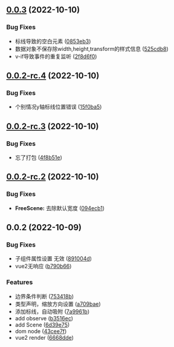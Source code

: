 ## [0.0.3](https://github.com/SepVeneto/free-dom/compare/v0.0.2-rc.4...v0.0.3) (2022-10-10)


### Bug Fixes

* 标线导致的空白元素 ([0853eb3](https://github.com/SepVeneto/free-dom/commit/0853eb3baab07df358bb9639a662e93f46581783))
* 数据对象不保存除width,height,transform的样式信息 ([525cdb8](https://github.com/SepVeneto/free-dom/commit/525cdb8120d2fac4374d03dee4d703f33c74ffb2))
* v-if导致事件的重复监听 ([2f8d6f0](https://github.com/SepVeneto/free-dom/commit/2f8d6f07d11be66d455513b869c28f3f99777c66))



## [0.0.2-rc.4](https://github.com/SepVeneto/free-dom/compare/v0.0.2-rc.3...v0.0.2-rc.4) (2022-10-10)


### Bug Fixes

* 个别情况y轴标线位置错误 ([15f0ba5](https://github.com/SepVeneto/free-dom/commit/15f0ba5ab9a1d16feb3fe6dbe639f351b65b6e8d))



## [0.0.2-rc.3](https://github.com/SepVeneto/free-dom/compare/v0.0.2-rc.2...v0.0.2-rc.3) (2022-10-10)


### Bug Fixes

* 忘了打包 ([4f8b51e](https://github.com/SepVeneto/free-dom/commit/4f8b51e32b5e66ad08cdf4d1e2571db94628a3f7))



## [0.0.2-rc.2](https://github.com/SepVeneto/free-dom/compare/v0.0.2...v0.0.2-rc.2) (2022-10-10)


### Bug Fixes

* **FreeScene:** 去除默认宽度 ([094ecb1](https://github.com/SepVeneto/free-dom/commit/094ecb195ccef8daf6b54ff68fd131bb745edefa))



## 0.0.2 (2022-10-09)


### Bug Fixes

* 子组件属性设置 无效 ([891004d](https://github.com/SepVeneto/free-dom/commit/891004d9636840f84ebe165fcbc4385fed84e68a))
* vue2无响应 ([b790b66](https://github.com/SepVeneto/free-dom/commit/b790b66a201a054ec2db4c7f17ce950984696ea4))


### Features

* 边界条件判断 ([753418b](https://github.com/SepVeneto/free-dom/commit/753418b4c3f0f890565dd5ecd00ba745c543354c))
* 类型声明，缩放方向设置 ([a709bae](https://github.com/SepVeneto/free-dom/commit/a709bae3e95a0d2cc6f2a5be2900cfcf2b583d2c))
* 添加标线，自动吸附 ([7a9961b](https://github.com/SepVeneto/free-dom/commit/7a9961b2fb9567235e5b02103114cb95a4661689))
* add observe ([b3516ec](https://github.com/SepVeneto/free-dom/commit/b3516ecdc72c78bde553857ce5ea9ff3d4cfff2a))
* add Scene ([6d39e75](https://github.com/SepVeneto/free-dom/commit/6d39e7543c6729291d7c6e9eee2ac51ab33d34f9))
* dom node ([43cee7f](https://github.com/SepVeneto/free-dom/commit/43cee7f84053f513c8f5320c78d28465ea47846b))
* vue2 render ([6668dde](https://github.com/SepVeneto/free-dom/commit/6668dde0b3e6f2c75b01df1d88f803a922b0a99e))



